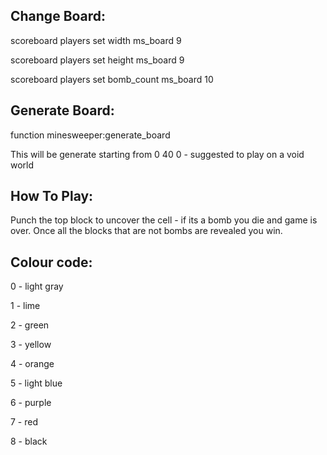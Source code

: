 ## Change Board:
scoreboard players set width ms_board 9

scoreboard players set height ms_board 9

scoreboard players set bomb_count ms_board 10

## Generate Board:
function minesweeper:generate_board

This will be generate starting from 0 40 0 - suggested to play on a void world

## How To Play:
Punch the top block to uncover the cell - if its a bomb you die and game is over.
Once all the blocks that are not bombs are revealed you win.

## Colour code:
0 - light gray

1 - lime

2 - green

3 - yellow

4 - orange

5 - light blue

6 - purple

7 - red

8 - black
